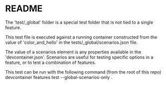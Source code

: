 # README

The 'test/_global' folder is a special test folder that is not tied to a single feature.

This test file is executed against a running container constructed
from the value of 'color_and_hello' in the tests/_global/scenarios.json file.

The value of a scenarios element is any properties available in the 'devcontainer.json'.
Scenarios are useful for testing specific options in a feature, or to test a combination of features.

This test can be run with the following command (from the root of this repo)
   devcontainer features test --global-scenarios-only .
